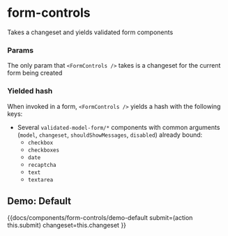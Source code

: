 # form-controls
Takes a changeset and yields validated form components

### Params
The only param that `<FormControls />` takes is a changeset for the current form being created

### Yielded hash
When invoked in a form, `<FormControls />` yields a hash with the following keys:

* Several `validated-model-form/*` components with common arguments (`model`, `changeset`, `shouldShowMessages`, `disabled`) already bound:
    * `checkbox`
    * `checkboxes`
    * `date`
    * `recaptcha`
    * `text`
    * `textarea`

## Demo: Default
{{docs/components/form-controls/demo-default
    submit=(action this.submit)
    changeset=this.changeset
}}

